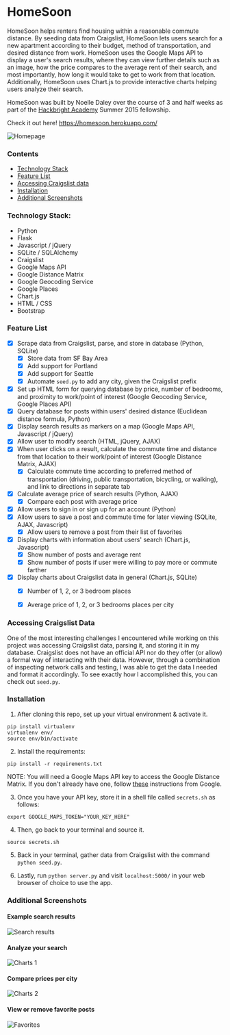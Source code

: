 # HomeSoon

HomeSoon helps renters find housing within a reasonable commute distance. By seeding data from Craigslist, HomeSoon lets users search for a new apartment according to their budget, method of transportation, and desired distance from work. HomeSoon uses the Google Maps API to display a user's search results, where they can view further details such as an image, how the price compares to the average rent of their search, and most importantly, how long it would take to get to work from that location. Additionally, HomeSoon uses Chart.js to provide interactive charts helping users analyze their search.

HomeSoon was built by Noelle Daley over the course of 3 and half weeks as part of the [Hackbright Academy](http://www.hackbrightacademy.com/) Summer 2015 fellowship.

Check it out here!
https://homesoon.herokuapp.com/

![Homepage](/screenshots/home.png)

### Contents
- [Technology Stack](#technology-stack)
- [Feature List](#feature-list)
- [Accessing Craigslist data](#accessing-craigslist-data)
- [Installation](#installation)
- [Additional Screenshots](#additional-screenshots)


### Technology Stack:
- Python
- Flask
- Javascript / jQuery
- SQLite / SQLAlchemy
- Craigslist
- Google Maps API
- Google Distance Matrix
- Google Geocoding Service
- Google Places
- Chart.js
- HTML / CSS
- Bootstrap

### Feature List

- [x] Scrape data from Craigslist, parse, and store in database (Python, SQLite)
    - [x] Store data from SF Bay Area
    - [x] Add support for Portland
    - [x] Add support for Seattle
    - [x] Automate `seed.py` to add any city, given the Craigslist prefix
- [x] Set up HTML form for querying database by price, number of bedrooms, and proximity to work/point of interest (Google Geocoding Service, Google Places API)
- [x] Query database for posts within users' desired distance (Euclidean distance formula, Python)
- [x] Display search results as markers on a map (Google Maps API, Javascript / jQuery)
- [x] Allow user to modify search (HTML, jQuery, AJAX)
- [x] When user clicks on a result, calculate the commute time and distance from that location to their work/point of interest (Google Distance Matrix, AJAX)
    - [x] Calculate commute time according to preferred method of transportation (driving, public transportation, bicycling, or walking), and link to directions in separate tab
- [x] Calculate average price of search results (Python, AJAX)
    - [x] Compare each post with average price
- [x] Allow users to sign in or sign up for an account (Python)
- [x] Allow users to save a post and commute time for later viewing (SQLite, AJAX, Javascript)
   - [x] Allow users to remove a post from their list of favorites
- [x] Display charts with information about users' search (Chart.js, Javascript)
    - [x] Show number of posts and average rent
    - [x] Show number of posts if user were willing to pay more or commute farther
- [x] Display charts about Craigslist data in general (Chart.js, SQLite)
    - [x] Number of 1, 2, or 3 bedroom places
    - [x] Average price of 1, 2, or 3 bedrooms places per city


### Accessing Craigslist Data

One of the most interesting challenges I encountered while working on this project was accessing Craigslist data, parsing it, and storing it in my database. Craigslist does not have an official API nor do they offer (or allow) a formal way of interacting with their data. However, through a combination of inspecting network calls and testing, I was able to get the data I needed and format it accordingly. To see exactly how I accomplished this, you can check out `seed.py`.


### Installation

1. After cloning this repo, set up your virtual environment & activate it.

  ```
  pip install virtualenv
  virtualenv env/
  source env/bin/activate
  ```
2. Install the requirements:
  ```
  pip install -r requirements.txt
  ```
  NOTE: You will need a Google Maps API key to access the Google Distance Matrix. If you don't already have one, follow [these](https://developers.google.com/maps/documentation/javascript/tutorial) instructions from Google.

3. Once you have your API key, store it in a shell file called `secrets.sh` as follows:
  ```
  export GOOGLE_MAPS_TOKEN="YOUR_KEY_HERE"
  ```

4. Then, go back to your terminal and source it.
  ```
  source secrets.sh
  ```

5. Back in your terminal, gather data from Craigslist with the command `python seed.py`.

6. Lastly, run `python server.py` and visit `localhost:5000/` in your web browser of choice to use the app.

### Additional Screenshots

#### Example search results
![Search results](/screenshots/search-results.png)

#### Analyze your search
![Charts 1](/screenshots/charts-1.png)

#### Compare prices per city
![Charts 2](/screenshots/charts-2.png)

#### View or remove favorite posts
![Favorites](/screenshots/favorites.png)
